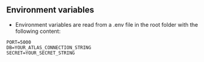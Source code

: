 ## Environment variables

- Environment variables are read from a .env file in the root folder with the following content:

```
PORT=5000
DB=YOUR_ATLAS_CONNECTION_STRING
SECRET=YOUR_SECRET_STRING
```

